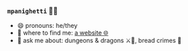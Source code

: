 ### ``mpanighetti`` 🧑‍💻

- 😄 pronouns: he/they
- 🔭 where to find me: [a website 🌐](https://mario.panighetti.net)
- 💬 ask me about: dungeons & dragons ⚔️🐉, bread crimes 🥖
